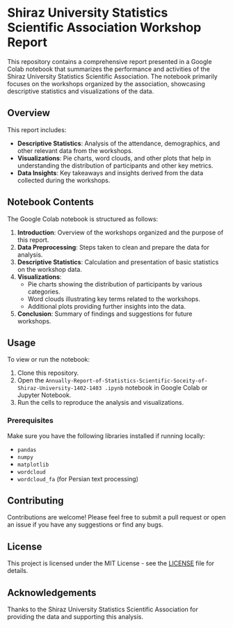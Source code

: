 # Shiraz University Statistics Scientific Association Workshop Report

This repository contains a comprehensive report presented in a Google Colab notebook that summarizes the performance and activities of the Shiraz University Statistics Scientific Association. The notebook primarily focuses on the workshops organized by the association, showcasing descriptive statistics and visualizations of the data.

## Overview

This report includes:
- **Descriptive Statistics**: Analysis of the attendance, demographics, and other relevant data from the workshops.
- **Visualizations**: Pie charts, word clouds, and other plots that help in understanding the distribution of participants and other key metrics.
- **Data Insights**: Key takeaways and insights derived from the data collected during the workshops.

## Notebook Contents

The Google Colab notebook is structured as follows:
1. **Introduction**: Overview of the workshops organized and the purpose of this report.
2. **Data Preprocessing**: Steps taken to clean and prepare the data for analysis.
3. **Descriptive Statistics**: Calculation and presentation of basic statistics on the workshop data.
4. **Visualizations**: 
   - Pie charts showing the distribution of participants by various categories.
   - Word clouds illustrating key terms related to the workshops.
   - Additional plots providing further insights into the data.
5. **Conclusion**: Summary of findings and suggestions for future workshops.

## Usage

To view or run the notebook:
1. Clone this repository.
2. Open the `Annually-Report-of-Statistics-Scientific-Soceity-of-Shiraz-University-1402-1403
.ipynb` notebook in Google Colab or Jupyter Notebook.
3. Run the cells to reproduce the analysis and visualizations.

### Prerequisites

Make sure you have the following libraries installed if running locally:
- `pandas`
- `numpy`
- `matplotlib`
- `wordcloud`
- `wordcloud_fa` (for Persian text processing)

## Contributing

Contributions are welcome! Please feel free to submit a pull request or open an issue if you have any suggestions or find any bugs.

## License

This project is licensed under the MIT License - see the [LICENSE](LICENSE) file for details.

## Acknowledgements

Thanks to the Shiraz University Statistics Scientific Association for providing the data and supporting this analysis.
